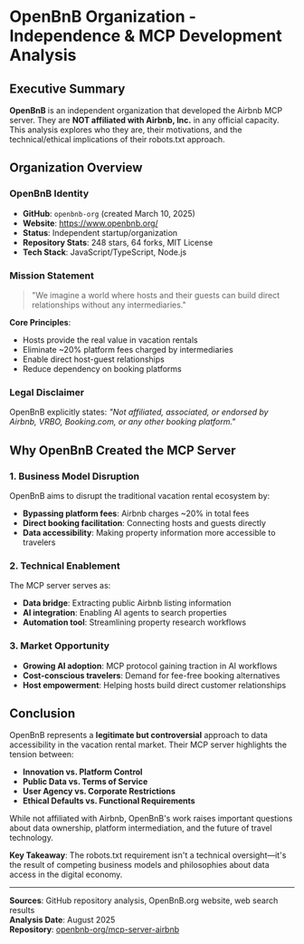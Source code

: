 # OpenBnB Organization - Independence & MCP Development Analysis

## Executive Summary

**OpenBnB** is an independent organization that developed the Airbnb MCP server. They are **NOT affiliated with Airbnb, Inc.** in any official capacity. This analysis explores who they are, their motivations, and the technical/ethical implications of their robots.txt approach.

## Organization Overview

### OpenBnB Identity
- **GitHub**: `openbnb-org` (created March 10, 2025)
- **Website**: https://www.openbnb.org/
- **Status**: Independent startup/organization
- **Repository Stats**: 248 stars, 64 forks, MIT License
- **Tech Stack**: JavaScript/TypeScript, Node.js

### Mission Statement
> "We imagine a world where hosts and their guests can build direct relationships without any intermediaries."

**Core Principles**:
- Hosts provide the real value in vacation rentals
- Eliminate ~20% platform fees charged by intermediaries
- Enable direct host-guest relationships
- Reduce dependency on booking platforms

### Legal Disclaimer
OpenBnB explicitly states: *"Not affiliated, associated, or endorsed by Airbnb, VRBO, Booking.com, or any other booking platform."*

## Why OpenBnB Created the MCP Server

### 1. **Business Model Disruption**
OpenBnB aims to disrupt the traditional vacation rental ecosystem by:
- **Bypassing platform fees**: Airbnb charges ~20% in total fees
- **Direct booking facilitation**: Connecting hosts and guests directly
- **Data accessibility**: Making property information more accessible to travelers

### 2. **Technical Enablement**
The MCP server serves as:
- **Data bridge**: Extracting public Airbnb listing information
- **AI integration**: Enabling AI agents to search properties
- **Automation tool**: Streamlining property research workflows

### 3. **Market Opportunity**
- **Growing AI adoption**: MCP protocol gaining traction in AI workflows
- **Cost-conscious travelers**: Demand for fee-free booking alternatives
- **Host empowerment**: Helping hosts build direct customer relationships

## Conclusion

OpenBnB represents a **legitimate but controversial** approach to data accessibility in the vacation rental market. Their MCP server highlights the tension between:

- **Innovation vs. Platform Control**
- **Public Data vs. Terms of Service**  
- **User Agency vs. Corporate Restrictions**
- **Ethical Defaults vs. Functional Requirements**

While not affiliated with Airbnb, OpenBnB's work raises important questions about data ownership, platform intermediation, and the future of travel technology.

**Key Takeaway**: The robots.txt requirement isn't a technical oversight—it's the result of competing business models and philosophies about data access in the digital economy.

---
**Sources**: GitHub repository analysis, OpenBnB.org website, web search results  
**Analysis Date**: August 2025  
**Repository**: [openbnb-org/mcp-server-airbnb](https://github.com/openbnb-org/mcp-server-airbnb)